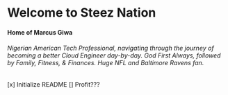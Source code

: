 # Welcome to Steez Nation

#### Home of Marcus Giwa
###### Nigerian American Tech Professional, navigating through the journey of becoming a better Cloud Engineer day-by-day. God First Always, followed by Family, Fitness, & Finances. Huge NFL and Baltimore Ravens fan.

[x] Initialize README
[] Profit???

<!--
**Mgiwa1/Mgiwa1** is a ✨ _special_ ✨ repository because its `README.md` (this file) appears on your GitHub profile.

Here are some ideas to get you started:

- 🔭 I’m currently working on ...
- 🌱 I’m currently learning ...
- 👯 I’m looking to collaborate on ...
- 🤔 I’m looking for help with ...
- 💬 Ask me about ...
- 📫 How to reach me: ...
- 😄 Pronouns: ...
- ⚡ Fun fact: ...
-->
